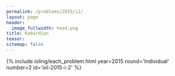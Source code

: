 ```yaml
---
permalink: /problems/2015/i2/
layout: page
header:
  image_fullwidth: head.png
title: Kabardian
teaser: 
sitemap: false
---
```


{% include ioling/each_problem.html year=2015 round='Individual' number=2 id='iol-2015-i-2' %}